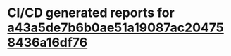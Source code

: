 # CI/CD generated reports for [a43a5de7b6b0ae51a19087ac204758436a16df76](https://github.com/hydephp/develop/commit/a43a5de7b6b0ae51a19087ac204758436a16df76)
